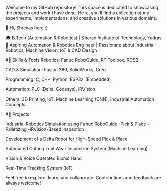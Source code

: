 Welcome to my GitHub repository! This space is dedicated to showcasing the projects and work I have done. Here, you'll find a collection of my experiments, implementations, and creative solutions in various domains.  

👋 Hi, Shreyas here :)

🎓 B.Tech (Automation & Robotics) | Sharad Institute of Technology, Yadrav
🤖 Aspiring Automation & Robotics Engineer | Passionate about Industrial Robotics, Machine Vision, IoT & CAD Design

#🔧 Skills & Tools
Robotics: Fanuc RoboGuide, RT Toolbox, ROS2

CAD & Simulation: Fusion 360, SolidWorks, Creo

Programming: C, C++, Python, ESP32 (Embedded)

Automation: PLC (Delta, Codesys), iRVision

Others: 3D Printing, IoT, Machine Learning (CNN), Industrial Automation Concepts


#🚀 Projects

Industrial Robotics Simulation using Fanuc RoboGuide
  -Pick & Place
  -Palletizing
  -iRVision-Based Inspection
  
Development of a Delta Robot for High-Speed Pick & Place

Automated Cutting Tool Wear Inspection System (Machine Learning)

Vision & Voice Operated Bionic Hand

Real-Time Tracking System (IoT)

Feel free to explore, learn, and collaborate. Contributions and feedback are always welcome!  
